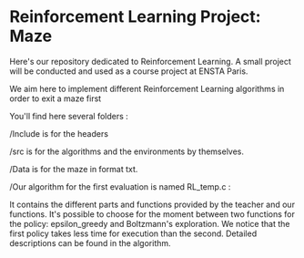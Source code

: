 # Reinforcement Learning Project: Maze 

Here's our repository dedicated to Reinforcement Learning. A small project will be conducted and used as a course project at ENSTA Paris.

We aim here to implement different Reinforcement Learning algorithms in order to exit a maze first

You'll find here several folders :

/Include is for the headers

/src is for the algorithms and the environments by themselves.

/Data is for the maze in format txt.

/Our algorithm for the first evaluation is named RL_temp.c : 

It contains the different parts and functions provided by the teacher and our functions. 
It's possible to choose for the moment between two functions for the policy: epsilon_greedy and  Boltzmann's exploration.
We notice that the first policy takes less time for execution than the second.
Detailed descriptions can be found in the algorithm.
